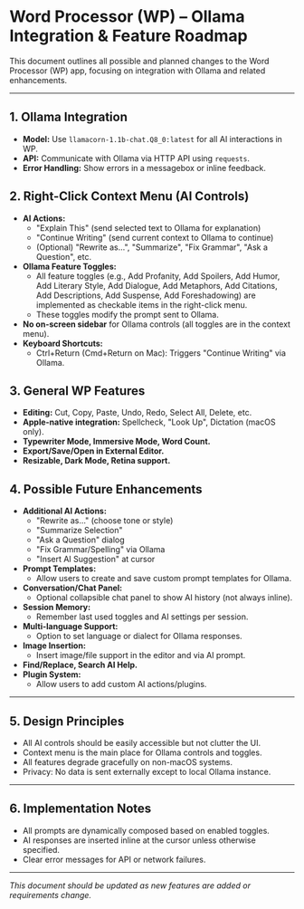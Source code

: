 # Word Processor (WP) – Ollama Integration & Feature Roadmap

This document outlines all possible and planned changes to the Word Processor (WP) app, focusing on integration with Ollama and related enhancements.

---

## 1. **Ollama Integration**
- **Model:** Use `llamacorn-1.1b-chat.Q8_0:latest` for all AI interactions in WP.
- **API:** Communicate with Ollama via HTTP API using `requests`.
- **Error Handling:** Show errors in a messagebox or inline feedback.

## 2. **Right-Click Context Menu (AI Controls)**
- **AI Actions:**
  - "Explain This" (send selected text to Ollama for explanation)
  - "Continue Writing" (send current context to Ollama to continue)
  - (Optional) "Rewrite as...", "Summarize", "Fix Grammar", "Ask a Question", etc.
- **Ollama Feature Toggles:**
  - All feature toggles (e.g., Add Profanity, Add Spoilers, Add Humor, Add Literary Style, Add Dialogue, Add Metaphors, Add Citations, Add Descriptions, Add Suspense, Add Foreshadowing) are implemented as checkable items in the right-click menu.
  - These toggles modify the prompt sent to Ollama.
- **No on-screen sidebar** for Ollama controls (all toggles are in the context menu).
- **Keyboard Shortcuts:**
  - Ctrl+Return (Cmd+Return on Mac): Triggers "Continue Writing" via Ollama.

## 3. **General WP Features**
- **Editing:** Cut, Copy, Paste, Undo, Redo, Select All, Delete, etc.
- **Apple-native integration:** Spellcheck, "Look Up", Dictation (macOS only).
- **Typewriter Mode, Immersive Mode, Word Count.**
- **Export/Save/Open in External Editor.**
- **Resizable, Dark Mode, Retina support.**

## 4. **Possible Future Enhancements**
- **Additional AI Actions:**
  - "Rewrite as..." (choose tone or style)
  - "Summarize Selection"
  - "Ask a Question" dialog
  - "Fix Grammar/Spelling" via Ollama
  - "Insert AI Suggestion" at cursor
- **Prompt Templates:**
  - Allow users to create and save custom prompt templates for Ollama.
- **Conversation/Chat Panel:**
  - Optional collapsible chat panel to show AI history (not always inline).
- **Session Memory:**
  - Remember last used toggles and AI settings per session.
- **Multi-language Support:**
  - Option to set language or dialect for Ollama responses.
- **Image Insertion:**
  - Insert image/file support in the editor and via AI prompt.
- **Find/Replace, Search AI Help.**
- **Plugin System:**
  - Allow users to add custom AI actions/plugins.

---

## 5. **Design Principles**
- All AI controls should be easily accessible but not clutter the UI.
- Context menu is the main place for Ollama controls and toggles.
- All features degrade gracefully on non-macOS systems.
- Privacy: No data is sent externally except to local Ollama instance.

---

## 6. **Implementation Notes**
- All prompts are dynamically composed based on enabled toggles.
- AI responses are inserted inline at the cursor unless otherwise specified.
- Clear error messages for API or network failures.

---

*This document should be updated as new features are added or requirements change.*
